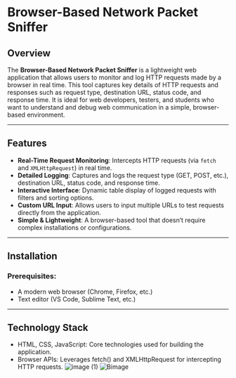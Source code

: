 # Browser-Based Network Packet Sniffer

## Overview
The **Browser-Based Network Packet Sniffer** is a lightweight web application that allows users to monitor and log HTTP requests made by a browser in real time. This tool captures key details of HTTP requests and responses such as request type, destination URL, status code, and response time. It is ideal for web developers, testers, and students who want to understand and debug web communication in a simple, browser-based environment.

---

## Features
- **Real-Time Request Monitoring**: Intercepts HTTP requests (via `fetch` and `XMLHttpRequest`) in real time.
- **Detailed Logging**: Captures and logs the request type (GET, POST, etc.), destination URL, status code, and response time.
- **Interactive Interface**: Dynamic table display of logged requests with filters and sorting options.
- **Custom URL Input**: Allows users to input multiple URLs to test requests directly from the application.
- **Simple & Lightweight**: A browser-based tool that doesn’t require complex installations or configurations.
  
---

## Installation

### Prerequisites:
- A modern web browser (Chrome, Firefox, etc.)
- Text editor (VS Code, Sublime Text, etc.)

---
## Technology Stack
- HTML, CSS, JavaScript: Core technologies used for building the application.
- Browser APIs: Leverages fetch() and XMLHttpRequest for intercepting HTTP requests.
![image (1)](https://github.com/user-attachments/assets/3f7f8033-1cb5-4cb7-af3b-241e6c44321f)
![Bimage](https://github.com/user-attachments/assets/20741b14-bfd0-461e-b6a4-5c288e64a094)

